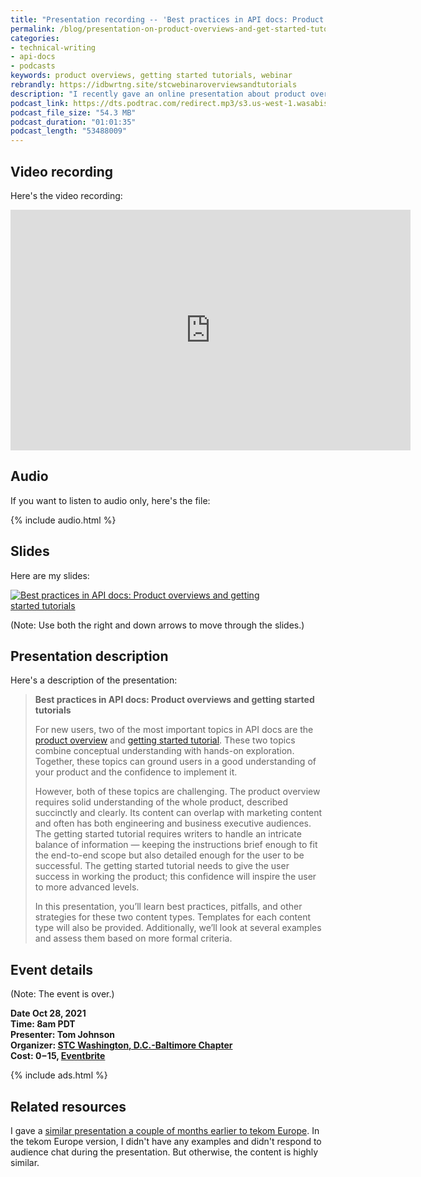 ```yaml
---
title: "Presentation recording -- 'Best practices in API docs: Product overviews and getting started tutorials'"
permalink: /blog/presentation-on-product-overviews-and-get-started-tutorials/
categories:
- technical-writing
- api-docs
- podcasts
keywords: product overviews, getting started tutorials, webinar
rebrandly: https://idbwrtng.site/stcwebinaroverviewsandtutorials
description: "I recently gave an online presentation about product overviews and getting started tutorials in API docs, sponsored by the STC Washington, D.C.-Baltimore Chapter. This post provides a recording of the presentation and related details."
podcast_link: https://dts.podtrac.com/redirect.mp3/s3.us-west-1.wasabisys.com/idbwmedia.com/podcasts/overviews_and_tutorials_stc_dcba.mp3
podcast_file_size: "54.3 MB"
podcast_duration: "01:01:35"
podcast_length: "53488009"
---
```


## Video recording

Here's the video recording:

<iframe width="640" height="385" src="https://www.youtube.com/embed/6Reo17LxaS4" title="YouTube video player" frameborder="0" allow="accelerometer; autoplay; clipboard-write; encrypted-media; gyroscope; picture-in-picture" allowfullscreen></iframe>

## Audio

If you want to listen to audio only, here's the file:

{% include audio.html %}

## Slides

Here are my slides:

<a target="_blank" href="https://idratherbewriting.com/learnapidoc/slides/overviews_and_tutorialsv2.html#/"><img style="max-width: 400px" src="https://s3.us-west-1.wasabisys.com/idbwmedia.com/images/overviews_and_tutorials_title_slide2.png" alt="Best practices in API docs: Product overviews and getting started tutorials" /></a>

(Note: Use both the right and down arrows to move through the slides.)

## Presentation description

Here's a description of the presentation:

> **Best practices in API docs: Product overviews and getting started tutorials**
>
> For new users, two of the most important topics in API docs are the [product overview](/learnapidoc/docapis_doc_overview.html) and [getting started tutorial](/learnapidoc/docapis_doc_getting_started_section.html). These two topics combine conceptual understanding with hands-on exploration. Together, these topics can ground users in a good understanding of your product and the confidence to implement it.
>
> However, both of these topics are challenging. The product overview requires solid understanding of the whole product, described succinctly and clearly. Its content can overlap with marketing content and often has both engineering and business executive audiences. The getting started tutorial requires writers to handle an intricate balance of information &mdash; keeping the instructions brief enough to fit the end-to-end scope but also detailed enough for the user to be successful. The getting started tutorial needs to give the user success in working the product; this confidence will inspire the user to more advanced levels.
>
> In this presentation, you’ll learn best practices, pitfalls, and other strategies for these two content types. Templates for each content type will also be provided. Additionally, we’ll look at several examples and assess them based on more formal criteria.

## Event details

(Note: The event is over.)

**Date Oct 28, 2021** <br/>
**Time: 8am PDT**<br/>
**Presenter: Tom Johnson**<br/>
**Organizer: [STC Washington, D.C.-Baltimore Chapter](https://wdcb.stcwdc.org)**<br/>
**Cost: $0-$15, [Eventbrite](https://www.eventbrite.com/e/best-practices-in-api-docs-product-overviews-and-getting-started-tutorials-tickets-179050784717)**

{% include ads.html %}

## Related resources

I gave a [similar presentation a couple of months earlier to tekom Europe](https://idratherbewriting.com/blog/product-overviews-and-getting-started-tutorials-presentation/). In the tekom Europe version, I didn't have any examples and didn't respond to audience chat during the presentation. But otherwise, the content is highly similar.
